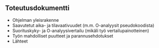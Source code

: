 ## Toteutusdokumentti

- Ohjelman yleisrakenne
- Saavutetut aika- ja tilavaativuudet (m.m. O-analyysit pseudokoodista)
- Suorituskyky- ja O-analyysivertailu (mikäli työ vertailupainotteinen)
- Työn mahdolliset puutteet ja parannusehdotukset
- Lähteet